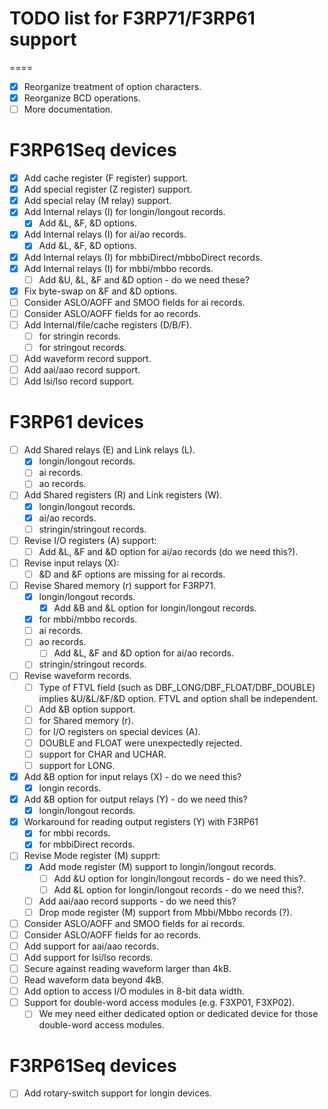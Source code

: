 TODO list for F3RP71/F3RP61 support
====

====
- [x] Reorganize treatment of option characters.
- [x] Reorganize BCD operations.
- [ ] More documentation.

F3RP61Seq devices
====
- [x] Add cache register (F register) support.
- [x] Add special register (Z register) support.
- [x] Add special relay (M relay) support.
- [x] Add Internal relays (I) for longin/longout records.
  - [x] Add &L, &F, &D options.
- [x] Add Internal relays (I) for ai/ao records.
  - [x] Add &L, &F, &D options.
- [x] Add Internal relays (I) for mbbiDirect/mbboDirect records.
- [x] Add Internal relays (I) for mbbi/mbbo records.
  - [ ] Add &U, &L, &F and &D option - do we need these?
- [x] Fix byte-swap on &F and &D options.
- [ ] Consider ASLO/AOFF and SMOO fields for ai records.
- [ ] Consider ASLO/AOFF fields for ao records.
- [ ] Add Internal/file/cache registers (D/B/F).
  - [ ] for stringin records.
  - [ ] for stringout records.
- [ ] Add waveform record support.
- [ ] Add aai/aao record support.
- [ ] Add lsi/lso record support.

F3RP61 devices
====
- [ ] Add Shared relays (E) and Link relays (L).
  - [x] longin/longout records.
  - [ ] ai records.
  - [ ] ao records.
- [ ] Add Shared registers (R) and Link registers (W).
  - [x] longin/longout records.
  - [x] ai/ao records.
  - [ ] stringin/stringout records.
- [ ] Revise I/O registers (A) support:
  - [ ] Add &L, &F and &D option for ai/ao records (do we need this?).
- [ ] Revise input relays (X):
  - [ ] &D and &F options are missing for ai records.
- [ ] Revise Shared memory (r) support for F3RP71.
  - [x] longin/longout records.
    - [x] Add &B and &L option for longin/longout records.
  - [x] for mbbi/mbbo records.
  - [ ] ai records.
  - [ ] ao records.
    - [ ] Add &L, &F and &D option for ai/ao records.
  - [ ] stringin/stringout records.
- [ ] Revise waveform records.
  - [ ] Type of FTVL field (such as DBF_LONG/DBF_FLOAT/DBF_DOUBLE) implies &U/&L/&F/&D option. FTVL and option shall be independent.
  - [ ] Add &B option support.
  - [ ] for Shared memory (r).
  - [ ] for I/O registers on special devices (A).
  - [ ] DOUBLE and FLOAT were unexpectedly rejected.
  - [ ] support for CHAR and UCHAR.
  - [ ] support for LONG.
- [x] Add &B option for input relays (X) - do we need this?
  - [x] longin records.
- [x] Add &B option for output relays (Y) - do we need this?
  - [x] longin/longout records.
- [x] Workaround for reading output registers (Y) with F3RP61
  - [x] for mbbi records.
  - [x] for mbbiDirect records.
- [ ] Revise Mode register (M) supprt:
  - [x] Add mode register (M) support to longin/longout records.
    - [ ] Add &U option for longin/longout records - do we need this?.
    - [ ] Add &L option for longin/longout records - do we need this?.
  - [ ] Add aai/aao record supports - do we need this?
  - [ ] Drop mode register (M) support from Mbbi/Mbbo records (?).
- [ ] Consider ASLO/AOFF and SMOO fields for ai records.
- [ ] Consider ASLO/AOFF fields for ao records.
- [ ] Add support for aai/aao records.
- [ ] Add support for lsi/lso records.
- [ ] Secure against reading waveform larger than 4kB.
- [ ] Read waveform data beyond 4kB.
- [ ] Add option to access I/O modules in 8-bit data width.
- [ ] Support for double-word access modules (e.g. F3XP01, F3XP02).
  - [ ] We mey need either dedicated option or dedicated device for those double-word access modules.

F3RP61Seq devices
====
- [ ] Add rotary-switch support for longin devices.
